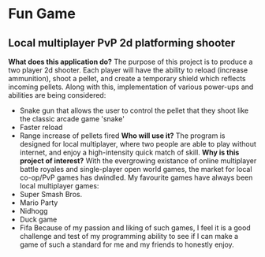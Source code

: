 # Fun Game

## Local multiplayer PvP 2d platforming shooter

**What does this application do?**
The purpose of this project is to produce a two player 2d shooter. Each player will have the ability to reload (increase ammunition), shoot a pellet, and create a temporary shield which reflects incoming pellets. Along with this, implementation of various power-ups and abilities are being considered:
- Snake gun that allows the user to control the pellet that they shoot like the classic arcade game 'snake'
- Faster reload
- Range increase of pellets fired
**Who will use it?**
The program is designed for local multiplayer, where two people are able to play without internet, and enjoy a high-intensity quick match of skill.
**Why is this project of interest?**
With the evergrowing existance of online multiplayer battle royales and single-player open world games, the market for local co-op/PvP games has dwindled. My favourite games have always been local multiplayer games:
- Super Smash Bros.
- Mario Party
- Nidhogg
- Duck game
- Fifa
Because of my passion and liking of such games, I feel it is a good challenge and test of my programming ability to see if I can make a game of such a standard for me and my friends to honestly enjoy.
